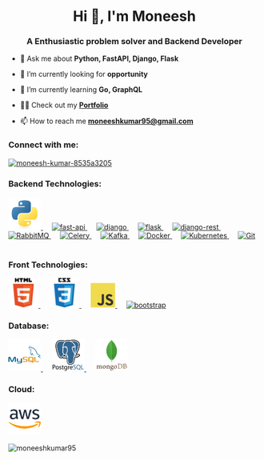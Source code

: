 <h1 align="center">Hi 👋, I'm Moneesh</h1>
<h3 align="center">A Enthusiastic problem solver and Backend Developer</h3>

- 💬 Ask me about **Python, FastAPI, Django, Flask**

- 🔭 I’m currently looking for **opportunity**

- 🌱 I’m currently learning **Go, GraphQL**

- 👨‍💻 Check out my <a href="https://moneeshkumar95.github.io/portfolio/"><b>Portfolio</b></a>

- 📫 How to reach me **moneeshkumar95@gmail.com**

<h3 align="left">Connect with me:</h3>
<p align="left">
<a href="https://linkedin.com/in/moneesh-kumar-8535a3205" target="blank"><img align="center" src="https://raw.githubusercontent.com/rahuldkjain/github-profile-readme-generator/master/src/images/icons/Social/linked-in-alt.svg" alt="moneesh-kumar-8535a3205" height="30" width="40" /></a>
</p>

<h3 align="left">Backend Technologies:</h3>
<p>
  <a href="https://www.python.org" target="_blank" rel="noreferrer"> 
    <img src="https://raw.githubusercontent.com/devicons/devicon/master/icons/python/python-original.svg" alt="python" width="65" height="65"/>
  </a>&emsp;
    <a href="https://fastapi.tiangolo.com/" target="_blank" rel="noreferrer">
    <img src="https://github.com/moneeshkumar95/moneeshkumar95/assets/78355845/9d102379-d127-4a6a-8fae-b02aee20ad57" alt="fast-api" width="65" height="65"/>
  </a>&emsp;
  <a href="https://www.djangoproject.com/" target="_blank" rel="noreferrer"> 
    <img src="https://github.com/moneeshkumar95/moneeshkumar95/assets/78355845/8e990217-caca-4da5-a46f-49eff452aec8" alt="django" width="65" height="65"/>
  </a>&emsp;
  <a href="https://flask.palletsprojects.com/" target="_blank" rel="noreferrer">
    <img src="https://www.vectorlogo.zone/logos/pocoo_flask/pocoo_flask-icon.svg" alt="flask" width="65" height="65"/>
  </a>&emsp;
    <a href="https://www.django-rest-framework.org/" target="_blank" rel="noreferrer"> 
    <img src="https://www.django-rest-framework.org/img/logo.png" alt="django-rest" width="65" height="65"/>
  </a>&emsp;

  <a href="https://www.rabbitmq.com/" target="_blank" rel="noreferrer"> 
    <img src="https://www.rabbitmq.com/img/rabbitmq-logo.svg" alt="RabbitMQ" width="65" height="65"/>
  </a>&emsp;
  <a href="https://docs.celeryq.dev/en/stable/index.html#" target="_blank" rel="noreferrer">
    <img src="https://docs.celeryq.dev/en/stable/_static/celery_512.png" alt="Celery" width="65" height="65"/>
  </a>&emsp;
  <a href="https://kafka.apache.org/" target="_blank" rel="noreferrer">
    <img src="https://cdn.icon-icons.com/icons2/2699/PNG/512/apache_kafka_vertical_logo_icon_169585.png" alt="Kafka" width="65" height="65"/>
  </a>&emsp;
  <a href="https://www.docker.com/" target="_blank" rel="noreferrer">
    <img src="https://cdn.icon-icons.com/icons2/2415/PNG/512/docker_original_wordmark_logo_icon_146557.png" alt="Docker" width="65" height="65"/>
  </a>&emsp;
  <a href="https://kubernetes.io/" target="_blank" rel="noreferrer">
    <img src="https://cdn.icon-icons.com/icons2/2699/PNG/512/kubernetes_logo_icon_168359.png" alt="Kubernetes" width="65" height="65"/>
  </a>&emsp;
  <a href="https://git-scm.com/" target="_blank" rel="noreferrer">
    <img src="https://cdn.icon-icons.com/icons2/3912/PNG/512/git_logo_icon_248230.png" alt="Git" width="65" height="65"/>
  </a>&emsp;
  
</p>

<h3 align="left">Front Technologies:</h3>
<p>
  <a href="https://www.w3.org/html/" target="_blank" rel="noreferrer"> 
    <img src="https://raw.githubusercontent.com/devicons/devicon/master/icons/html5/html5-original-wordmark.svg" alt="html5" width="60" height="60"/> 
  </a>&emsp;
  <a href="https://www.w3schools.com/css/" target="_blank" rel="noreferrer"> 
    <img src="https://raw.githubusercontent.com/devicons/devicon/master/icons/css3/css3-original-wordmark.svg" alt="css3" width="60" height="60"/> 
  </a>&emsp;
  <a href="https://developer.mozilla.org/en-US/docs/Web/JavaScript" target="_blank" rel="noreferrer"> 
    <img src="https://raw.githubusercontent.com/devicons/devicon/master/icons/javascript/javascript-original.svg" alt="javascript" width="50" height="50"/> 
  </a>&emsp;
  <a href="https://getbootstrap.com/" target="_blank" rel="noreferrer">
      <img src="https://www.vectorlogo.zone/logos/getbootstrap/getbootstrap-icon.svg" alt="bootstrap" width="50" height="50"/>
  </a>
</p>

<h3 align="left">Database:</h3>
<p>
  <a href="https://www.mysql.com/" target="_blank" rel="noreferrer">
    <img src="https://raw.githubusercontent.com/devicons/devicon/master/icons/mysql/mysql-original-wordmark.svg" alt="mysql" width="65" height="65"/>
  </a>&emsp;
  <a href="https://www.postgresql.org" target="_blank" rel="noreferrer"> 
    <img src="https://raw.githubusercontent.com/devicons/devicon/master/icons/postgresql/postgresql-original-wordmark.svg" alt="postgresql" width="65" height="65"/> 
  </a>&emsp;
  <a href="https://www.mongodb.com/" target="_blank" rel="noreferrer">
    <img src="https://raw.githubusercontent.com/devicons/devicon/master/icons/mongodb/mongodb-original-wordmark.svg" alt="mongodb" width="65" height="65"/>
  </a>
</p>

<h3 align="left">Cloud:</h3>
<p>
  <a href="https://aws.amazon.com" target="_blank" rel="noreferrer"> 
    <img src="https://raw.githubusercontent.com/devicons/devicon/master/icons/amazonwebservices/amazonwebservices-original-wordmark.svg" alt="aws" width="65" height="65"/> 
  </a>
</p>

<p><img align="left" src="https://github-readme-stats.vercel.app/api/top-langs?username=moneeshkumar95&show_icons=true&locale=en&layout=compact" alt="moneeshkumar95" /></p>

<br>

